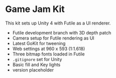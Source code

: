 Game Jam Kit
============
This kit sets up Unity 4 with Futile as a UI renderer.

* Futile development branch with 3D depth patch
* Camera setup for Futile rendering as UI
* Latest GoKit for tweening
* Web settings at 960 x 593 (1:1.618)
* Three bitmap fonts loaded in Futile
* `.gitignore` set for Unity
* Basic fill and Key lights
* version placeholder